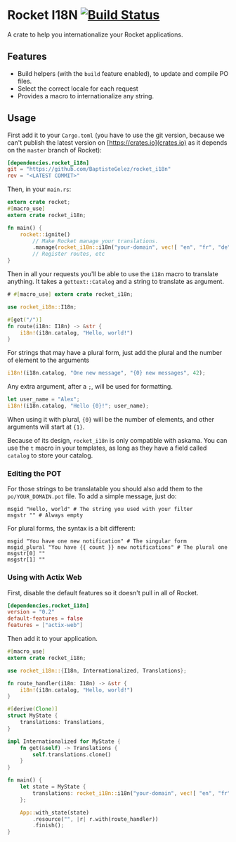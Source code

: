 # Rocket I18N [![Build Status](https://travis-ci.org/BaptisteGelez/rocket_i18n.svg?branch=master)](https://travis-ci.org/BaptisteGelez/rocket_i18n)

A crate to help you internationalize your Rocket applications.

## Features

- Build helpers (with the `build` feature enabled), to update and compile PO files.
- Select the correct locale for each request
- Provides a macro to internationalize any string.

## Usage

First add it to your `Cargo.toml` (you have to use the git version, because we can't publish the latest version on [https://crates.io](crates.io) as it depends on the `master` branch of Rocket):

```toml
[dependencies.rocket_i18n]
git = "https://github.com/BaptisteGelez/rocket_i18n"
rev = "<LATEST COMMIT>"
```

Then, in your `main.rs`:

```rust
extern crate rocket;
#[macro_use]
extern crate rocket_i18n;

fn main() {
    rocket::ignite()
        // Make Rocket manage your translations.
        .manage(rocket_i18n::i18n("your-domain", vec![ "en", "fr", "de", "ja" ]));
        // Register routes, etc
}
```

Then in all your requests you'll be able to use the `i18n` macro to translate anything.
It takes a `gettext::Catalog` and a string to translate as argument.

```rust
# #[macro_use] extern crate rocket_i18n;

use rocket_i18n::I18n;

#[get("/")]
fn route(i18n: I18n) -> &str {
    i18n!(i18n.catalog, "Hello, world!")
}
```

For strings that may have a plural form, just add the plural and the number of element to the
arguments

```rust
i18n!(i18n.catalog, "One new message", "{0} new messages", 42);
```

Any extra argument, after a `;`, will be used for formatting.

```rust
let user_name = "Alex";
i18n!(i18n.catalog, "Hello {0}!"; user_name);
```

When using it with plural, `{0}` will be the number of elements, and other arguments will start
at `{1}`.

Because of its design, `rocket_i18n` is only compatible with askama. You can use
the `t` macro in your templates, as long as they have a field called `catalog` to
store your catalog.

### Editing the POT

For those strings to be translatable you should also add them to the `po/YOUR_DOMAIN.pot` file. To add a simple message, just do:

```po
msgid "Hello, world" # The string you used with your filter
msgstr "" # Always empty
```

For plural forms, the syntax is a bit different:

```po
msgid "You have one new notification" # The singular form
msgid_plural "You have {{ count }} new notifications" # The plural one
msgstr[0] ""
msgstr[1] ""
```

### Using with Actix Web

First, disable the default features so it doesn't pull in all of Rocket.
```toml
[dependencies.rocket_i18n]
version = "0.2"
default-features = false
features = ["actix-web"]
```

Then add it to your application.
```rust
#[macro_use]
extern crate rocket_i18n;

use rocket_i18n::{I18n, Internationalized, Translations};

fn route_handler(i18n: I18n) -> &str {
    i18n!(i18n.catalog, "Hello, world!")
}

#[derive(Clone)]
struct MyState {
    translations: Translations,
}

impl Internationalized for MyState {
    fn get(&self) -> Translations {
        self.translations.clone()
    }
}

fn main() {
    let state = MyState {
        translations: rocket_i18n::i18n("your-domain", vec![ "en", "fr", "de", "ja" ]);
    };

    App::with_state(state)
        .resource("", |r| r.with(route_handler))
        .finish();
}
```
